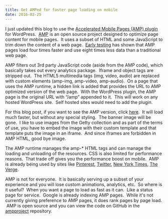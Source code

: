 ```yaml
---
title: Get AMPed for faster page loading on mobile
date: 2016-02-25
---
```

I just updated this blog to use the <a href="https://wordpress.org/plugins/amp/">Accelerated Mobile Pages (AMP) plugin</a> for WordPress.  <a href="https://www.ampproject.org/">AMP</a> is an open source project designed to optimize page content for mobile pages.  It uses a subset of HTML and some JavaScript to trim down the content of a web page.  <a href="https://amphtml.wordpress.com/2015/12/14/building-a-faster-mobile-web-experience-with-amp/">Early testing</a> has shown that AMP pages load four times faster and use eight times less data than a traditional web page.
    
AMP filters out 3rd party JavaScript code (aside from the AMP code), which basically takes out every analytics package.  Iframe and object tags are stripped out.  The HTML5 multimedia tags (img, video, audio) are replaced with custom elements (amp-img, amp-video, amp-audio).  On a page that uses the AMP runtime, a hidden link is added that provides the URL to AMP optimized version of the web page.  With the WordPress plugin, the AMP page is the original URL with “/amp” appended to it.  This will work on any hosted WordPress site.  Self hosted sites would need to add the plugin.

For this blog post, if you want to see the AMP version, click <a href="http://www.rajapet.com/2016/02/get-amped-for-faster-page-loading-on-mobile.html/amp">here</a>.  It will load much faster, but without any special styling.  The banner image will be gone.  I like to use images from the Getty collection and as part of the terms of use, you have to embed the image with their custom template and that template puts the image in an iframe.  And since iframes are forbidden in AMP HTML, good bye image.

The AMP runtime manages the amp-* HTML tags and can manage the loading and unloading of the resources. CSS is also limited for performance reasons.  That trade off gives you the performance boost on mobile.  AMP is already being used by sites like <a href="https://engineering.pinterest.com/blog/building-faster-mobile-web-experience-amp">Pinterest</a>, <a href="https://amp-by-example.appspot.com/amp-twitter.html">Twitter</a>, <a href="http://www.nytco.com/the-times-is-experimenting-with-google-amp-project/">New York Times</a>, <a href="http://www.theverge.com/2015/10/7/9467149/google-accelerated-mobile-pages-caching-preview">The Verge</a>.
    
AMP is not for everyone.  It is basically serving up a subset of your experience and you will lose custom animations, analytics, etc.  So where is it useful?  When you want a page to load as fast as it can.  Like a status page for service.  Google is already indexing AMP pages.  While it's not currently giving preference to AMP pages, it does rank pages by page load.  AMP is open source and you can view the code on GitHub in the <a href="https://github.com/ampproject/amphtml">ampproject</a> repository.

